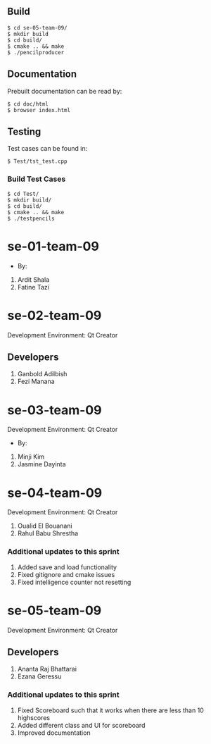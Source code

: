 ## Build
```
$ cd se-05-team-09/
$ mkdir build
$ cd build/
$ cmake .. && make
$ ./pencilproducer
```
## Documentation
Prebuilt documentation can be read by:
```
$ cd doc/html
$ browser index.html
```

## Testing
Test cases can be found in:
```
$ Test/tst_test.cpp
```
### Build Test Cases
```
$ cd Test/
$ mkdir build/
$ cd build/
$ cmake .. && make
$ ./testpencils
```

# se-01-team-09
- By:
1. Ardit Shala
2. Fatine Tazi

# se-02-team-09
Development Environment: Qt Creator

## Developers
1. Ganbold Adilbish
2. Fezi Manana

# se-03-team-09
Development Environment: Qt Creator
- By:
1. Minji Kim
2. Jasmine Dayinta

# se-04-team-09

Development Environment: Qt Creator

1. Oualid El Bouanani
2. Rahul Babu Shrestha

### Additional updates to this sprint

1. Added save and load functionality
2. Fixed gitignore and cmake issues
3. Fixed intelligence counter not resetting

# se-05-team-09

Development Environment: Qt Creator

## Developers
1. Ananta Raj Bhattarai
2. Ezana Geressu

### Additional updates to this sprint

1. Fixed Scoreboard such that it works when there are less than 10 highscores
2. Added different class and UI for scoreboard
3. Improved documentation
